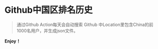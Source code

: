 # Github中国区排名历史

> 通过Github Action每天会自动搜索 Github 中Location里包含China的前1000名用户，并生成json文件。



**Enjoy！**